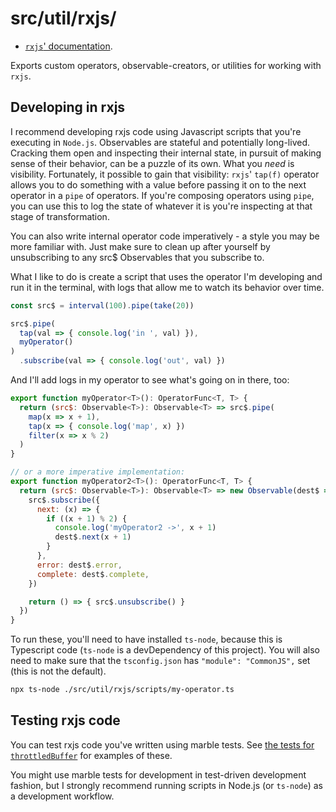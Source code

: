 # src/util/rxjs/

- [`rxjs`' documentation](https://rxjs.dev).

Exports custom operators, observable-creators, or utilities for working with `rxjs`.

## Developing in rxjs

I recommend developing rxjs code using Javascript scripts that you're executing in `Node.js`.  Observables are stateful and potentially long-lived.  Cracking them open and inspecting their internal state, in pursuit of making sense of their behavior, can be a puzzle of its own.  What you _need_ is visibility.  Fortunately, it possible to gain that visibility:  `rxjs`' `tap(f)` operator allows you to do something with a value before passing it on to the next operator in a `pipe` of operators.  If you're composing operators using `pipe`, you can use this to log the state of whatever it is you're inspecting at that stage of transformation.

You can also write internal operator code imperatively - a style you may be more familiar with.  Just make sure to clean up after yourself by unsubscribing to any src$ Observables that you subscribe to.

What I like to do is create a script that uses the operator I'm developing and run it in the terminal, with logs that allow me to watch its behavior over time.

```javascript
const src$ = interval(100).pipe(take(20))

src$.pipe(
  tap(val => { console.log('in ', val) }),
  myOperator()
)
  .subscribe(val => { console.log('out', val) })
```

And I'll add logs in my operator to see what's going on in there, too:

```javascript
export function myOperator<T>(): OperatorFunc<T, T> {
  return (src$: Observable<T>): Observable<T> => src$.pipe(
    map(x => x + 1),
    tap(x => { console.log('map', x) })
    filter(x => x % 2)
  )
}

// or a more imperative implementation:
export function myOperator2<T>(): OperatorFunc<T, T> {
  return (src$: Observable<T>): Observable<T> => new Observable(dest$ => {
    src$.subscribe({
      next: (x) => {
        if ((x + 1) % 2) {
          console.log('myOperator2 ->', x + 1)
          dest$.next(x + 1)
        }
      },
      error: dest$.error,
      complete: dest$.complete,
    })

    return () => { src$.unsubscribe() }
  })
}
```

To run these, you'll need to have installed `ts-node`, because this is Typescript code (`ts-node` is a devDependency of this project).  You will also need to make sure that the `tsconfig.json` has `"module": "CommonJS",` set (this is not the default).

```sh
npx ts-node ./src/util/rxjs/scripts/my-operator.ts
```

## Testing rxjs code

You can test rxjs code you've written using marble tests.  See [the tests for `throttledBuffer`](./operators/__tests__/throttledBuffer.test.ts) for examples of these.

You might use marble tests for development in test-driven development fashion, but I strongly recommend running scripts in Node.js (or `ts-node`) as a development workflow.

